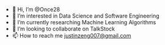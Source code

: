 - 👋 Hi, I’m @Once28
- 👀 I’m interested in Data Science and Software Engineering
- 🌱 I’m currently researching Machine Learning Algorithms
- 💞️ I’m looking to collaborate on TalkStock
- 📫 How to reach me justinzeng007@gmail.com

<!---
Once28/Once28 is a ✨ special ✨ repository because its `README.md` (this file) appears on your GitHub profile.
You can click the Preview link to take a look at your changes.
--->
